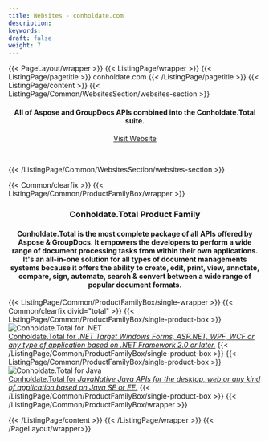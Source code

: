 ```yaml
---
title: Websites - conholdate.com
description: 
keywords: 
draft: false
weight: 7
---
```


{{< PageLayout/wrapper >}}
{{< ListingPage/wrapper >}}
{{< ListingPage/pagetitle >}} conholdate.com {{< /ListingPage/pagetitle >}}
{{< ListingPage/content >}} 
{{< ListingPage/Common/WebsitesSection/websites-section >}} 
<h4 style="text-align: center ! important;">All of Aspose and GroupDocs APIs combined into the Conholdate.Total suite.</h4>
<p style="text-align: center ! important;"><a href="https://www.conholdate.com" rel="alternate">Visit Website</a></p>
<p style="text-align: center ! important;"> </p>
{{< /ListingPage/Common/WebsitesSection/websites-section >}} 

{{< Common/clearfix >}} 
{{< ListingPage/Common/ProductFamilyBox/wrapper >}} 
<h3 style="text-align: center ! important;">Conholdate.Total Product Family</h3>
<h4 style="text-align: center ! important;">Conholdate.Total is the most complete package of all APIs offered by Aspose &amp; GroupDocs. It empowers the developers to perform a wide range of document processing tasks from within their own applications. It's an all-in-one solution for all types of document managements systems because it offers the ability to create, edit, print, view, annotate, compare, sign, automate, search &amp; convert between a wide range of popular document formats.</h4>
{{< ListingPage/Common/ProductFamilyBox/single-wrapper >}} 
{{< Common/clearfix divid="total" >}} 
{{< ListingPage/Common/ProductFamilyBox/single-product-box >}} 
<div class="imgblock"><img src='/images/conholdate/com/images/conholdate_total-for-net.png' alt="Conholdate.Total for .NET"></div>
<a href="https://products.conholdate.com/total/net"><span class="spanclass">Conholdate.Total for <em>.NET</em> </span> <em>Target Windows Forms, ASP.NET, WPF, WCF or any type of application based on .NET Framework 2.0 or later.</em></a>
{{< /ListingPage/Common/ProductFamilyBox/single-product-box >}} 
{{< ListingPage/Common/ProductFamilyBox/single-product-box >}} 
<div class="imgblock"><img src='/images/conholdate/com/images/conholdate_total-for-java.png' alt="Conholdate.Total for Java"></div>
<a href="https://products.conholdate.com/total/java"><span class="spanclass">Conholdate.Total for <em>Java</em></span><em>Native Java APIs for the desktop, web or any kind of application based on Java SE or EE.</em></a>
{{< /ListingPage/Common/ProductFamilyBox/single-product-box >}} 
{{< /ListingPage/Common/ProductFamilyBox/wrapper >}} 

 {{< /ListingPage/content >}} 
{{< /ListingPage/wrapper >}}
{{< /PageLayout/wrapper>}}